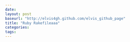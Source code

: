 ```yaml
---
date: 
layout: post
baseurl: "http://elvis4gh.github.com/elvis_github_page" 
title: "Ruby Rakefileaaa"
categories:
tags:
---
```

